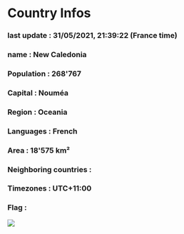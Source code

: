 # Country  Infos
### last update : 31/05/2021, 21:39:22 (France time)

### name : New Caledonia
### Population : 268'767
### Capital : Nouméa
### Region : Oceania
### Languages : French
### Area : 18'575 km²
### Neighboring countries : 
### Timezones : UTC+11:00

### Flag :
![](https://restcountries.eu/data/ncl.svg)